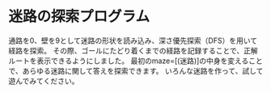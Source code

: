# 迷路の探索プログラム
通路を0、壁を9として迷路の形状を読み込み、深さ優先探索（DFS）を用いて経路を探索。
その際、ゴールにたどり着くまでの経路を記録することで、正解ルートを表示できるようにしました。
最初のmaze=[(迷路)]の中身を変えることで、あらゆる迷路に関して答えを探索できます。
いろんな迷路を作って、試して遊んでみてください。

